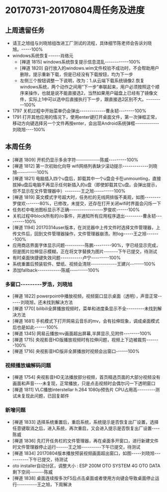 # 20170731-20170804周任务及进度

## 上周遗留任务
- 请王之旭组与刘晓旭组改进工厂测试的流程，具体细节陈老师会告诉刘晓旭。-----100%
- windows系统恢复------肖络元
  - [禅道 1815] windows系统恢复提示信息混乱------------100%
  - [禅道 1820] 自行放入的windows.wim文件校验不成功时，不会帮助用户删除，提示重新下载，但是已经没有下载按钮，均为下一步
  - 左侧三个按钮调整一下说明，改为：1.从云端下载系统镜像2.恢复windows系统，两个动作之间用“下一步”串联起来，用户必须按照这个顺序来操作，也就是说不能直接选2，当然如果用户磁盘上已经有了镜像文件，实际上1中可以选中后直接执行下一步，跟直接选2区别不大。---------100%
- 1797 关机过程中开始菜单仍会弹出-------------曹永韧--------100%
- 1791 打开其他应用的情况下，使用enter键打开桌面文件，第一次弹框正常，移动方向键选择另一个文件再按enter，会出现Android系统弹框------------刘晓旭----100%

## 本周任务
- [禅道 1809] 开机仍显示多余字符------------陈威---------100%
- [禅道 1812] 第一次初始化向导 wifi网络列表缺少滚动提示-------------刘晓旭----------100%
- [禅道 1821] 电脑插入四个u盘后，卸载其中一个u盘会卡在unmounting，直接拔掉u盘后电脑不再显示任何新插入的u盘（即使卸载其它u盘。会弹出提示，但不显示在文件管理器中）--------王之旭----------100%
- [禅道 1819] 英文模式字号超大时，任务栏的无线网排版不美观，如图--------罗俊欢-------80%，已修改，未提交，还存在打开关闭wifi时界面会闪烁一下
- 任务栏中电池图标显示不正确-----------------罗俊欢------100%
- 关机过程中block所有的i/o事件，并通知所有应用程序退出---------曹永韧---------100%
- [禅道 1194] 20170314user版本，在浏览器中上传文件时选择文件管理器，上传文件后，回到文件管理器操作，文件管理器崩溃。附log-----王之旭-------100%
- 应用商店界面字体显示问题----------陈鹏---------90%，字已经显示完成，但是图片拉伸显示模糊，正在将文字替换为图片-------下午已提交，待测试
- 有时桌面快捷键失效问题-----------卢宁---------100%
- 系统重置后预装软件、壁纸、视频会清除-------------王建兴-------100%
- 添加fallback------------陈威---------100%

### 多窗口---------罗浩，刘晓旭
- [禅道 1822] powerpoint中播放视频，视频窗口显示桌面（透明），声音正常------刘晓旭，还未找到解决方法
- [禅道 1770] bilibili全屏播放视频时，菜单和进度条显示不全---------未找到解决方法
- [禅道 1681] 手机模式下打开网易云音乐的mv，会有拉伸现象，调成桌面模式后也是如此------100%
- [禅道 1345] 网易云播放mv画面超出屏幕,半屏显示,见附件--------100%
- [禅道 1715] 央视影音HD版播放视频时有拉伸问题，视频上下边被裁剪-------100%
- [禅道 1716] 央视影音HD版非全屏播放时视频会出窗口------100%

### 视频播放编解码问题
- [禅道 1754] 央视影音HD无法播放部分视频，首页精选页面的大部分视频没有画面和声音----未复现，正常播放，只是点击视频时会偶尔闪一下透明窗口
- [禅道 1811] VLC播放interstellar h.264 1080p预告片 CPU占用高---------测试未复现此问题，已回复邮件

### 新增问题
- [禅道 1833] 选择系统重置后，重启系统，系统提示是否恢复出厂设置，选择任意键取消之后，进入系统，再次重启，又会进入提示是否恢复出厂设置----陈威
- [禅道 1836] 先打开任务栏的文件管理器，再在桌面多开窗口，进行新建文件时文件管理器停止运行------王之旭----------下午已提交，待测试
- [禅道 1834] 20170804版本播放预装视频画面超出窗口，如图-----刘晓旭-----------下午已提交，待测试
- oto installer自动分区，调整大小 : ESP 200M   OTO SYSTEM 4G   OTO DATA 剩下空间-------陈威
- [禅道 1838] 桌面连续按多次F5后点击桌面或者使用方向键会导致桌面停止运行----------王之旭，下周解决

